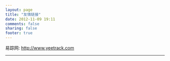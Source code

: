 ```yaml
---
layout: page
title: "友情链接"
date: 2012-11-09 19:11
comments: false
sharing: false
footer: true
---
```



易踪网: <http://www.yeetrack.com>   




----